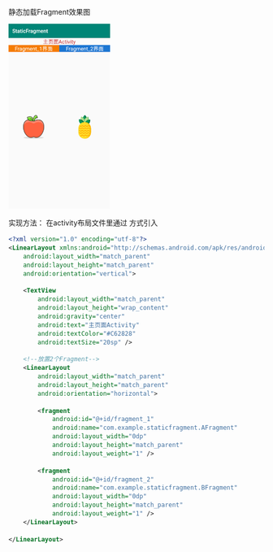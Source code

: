 静态加载Fragment效果图



<img src="https://github.com/tsingke/AndroidCodes/blob/master/3_Fragment/Fragment_Static/%E9%9D%99%E6%80%81%E5%8A%A0%E8%BD%BDfragment.png" width=200 height=364/>


实现方法： 在activity布局文件里通过<fragment  android: name="包.fragment类名" /> 方式引入

```xml
<?xml version="1.0" encoding="utf-8"?>
<LinearLayout xmlns:android="http://schemas.android.com/apk/res/android"
    android:layout_width="match_parent"
    android:layout_height="match_parent"
    android:orientation="vertical">

    <TextView
        android:layout_width="match_parent"
        android:layout_height="wrap_content"
        android:gravity="center"
        android:text="主页面Activity"
        android:textColor="#C62828"
        android:textSize="20sp" />

    <!--放置2个Fragment-->
    <LinearLayout
        android:layout_width="match_parent"
        android:layout_height="match_parent"
        android:orientation="horizontal">

        <fragment
            android:id="@+id/fragment_1"
            android:name="com.example.staticfragment.AFragment"
            android:layout_width="0dp"
            android:layout_height="match_parent"
            android:layout_weight="1" />

        <fragment
            android:id="@+id/fragment_2"
            android:name="com.example.staticfragment.BFragment"
            android:layout_width="0dp"
            android:layout_height="match_parent"
            android:layout_weight="1" />
    </LinearLayout>

</LinearLayout>

```
